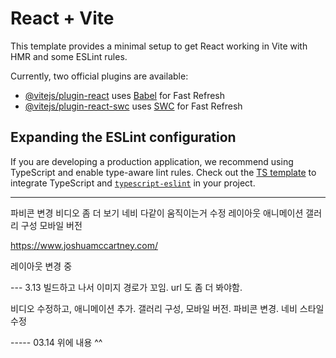 # React + Vite

This template provides a minimal setup to get React working in Vite with HMR and some ESLint rules.

Currently, two official plugins are available:

- [@vitejs/plugin-react](https://github.com/vitejs/vite-plugin-react/blob/main/packages/plugin-react/README.md) uses [Babel](https://babeljs.io/) for Fast Refresh
- [@vitejs/plugin-react-swc](https://github.com/vitejs/vite-plugin-react-swc) uses [SWC](https://swc.rs/) for Fast Refresh

## Expanding the ESLint configuration

If you are developing a production application, we recommend using TypeScript and enable type-aware lint rules. Check out the [TS template](https://github.com/vitejs/vite/tree/main/packages/create-vite/template-react-ts) to integrate TypeScript and [`typescript-eslint`](https://typescript-eslint.io) in your project.






-----------

파비콘 변경
비디오 좀 더 보기
네비 다같이 움직이는거 수정
레이아웃 애니메이션
갤러리 구성
모바일 버전


https://www.joshuamccartney.com/

레이아웃 변경 중



--- 3.13
빌드하고 나서 이미지 경로가 꼬임.
url 도 좀 더 봐야함.

비디오 수정하고, 애니메이션 추가.
갤러리 구성, 모바일 버전.
파비콘 변경.
네비 스타일 수정

----- 03.14
위에 내용 ^^
